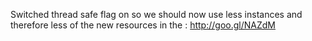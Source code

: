 Switched thread safe flag on so we should now use less instances and therefore less of the new resources in the : http://goo.gl/NAZdM